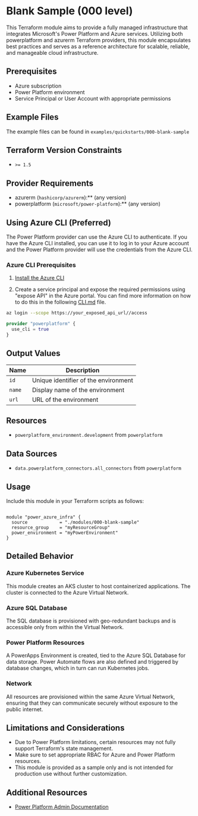 <!-- This document is auto-generated. Do not edit directly. Make changes to README.md.tmpl instead. -->
# Blank Sample (000 level)

This Terraform module aims to provide a fully managed infrastructure that integrates Microsoft's Power Platform and Azure services. Utilizing both powerplatform and azurerm Terraform providers, this module encapsulates best practices and serves as a reference architecture for scalable, reliable, and manageable cloud infrastructure.

## Prerequisites

- Azure subscription
- Power Platform environment
- Service Principal or User Account with appropriate permissions

## Example Files

The example files can be found in `examples/quickstarts/000-blank-sample`

## Terraform Version Constraints

- `>= 1.5`

## Provider Requirements

- azurerm (`hashicorp/azurerm`):** (any version)
- powerplatform (`microsoft/power-platform`):** (any version)

## Using Azure CLI (Preferred)

The Power Platform provider can use the Azure CLI to authenticate. If you have the Azure CLI installed, you can use it to log in to your Azure account and the Power Platform provider will use the credentials from the Azure CLI.

### Azure CLI Prerequisites

1. [Install the Azure CLI](https://docs.microsoft.com/cli/azure/install-azure-cli)

2. Create a service principal and expose the required permissions using "expose API" in the Azure portal. You can find more information on how to do this in the following [CLI.md](./cli.md) file.

```bash
az login --scope https://your_exposed_api_url//access
```

```terraform
provider "powerplatform" {
  use_cli = true
}
```

## Output Values

| Name | Description |
|------|-------------|
| `id` | Unique identifier of the environment |
| `name` | Display name of the environment |
| `url` | URL of the environment |

## Resources

- `powerplatform_environment.development` from `powerplatform`

## Data Sources

- `data.powerplatform_connectors.all_connectors` from `powerplatform`

## Usage

Include this module in your Terraform scripts as follows:

```hcl

module "power_azure_infra" {
  source            = "./modules/000-blank-sample"
  resource_group    = "myResourceGroup"
  power_environment = "myPowerEnvironment"
}

```

## Detailed Behavior

### Azure Kubernetes Service

This module creates an AKS cluster to host containerized applications. The cluster is connected to the Azure Virtual Network.

### Azure SQL Database

The SQL database is provisioned with geo-redundant backups and is accessible only from within the Virtual Network.

### Power Platform Resources

A PowerApps Environment is created, tied to the Azure SQL Database for data storage. Power Automate flows are also defined and triggered by database changes, which in turn can run Kubernetes jobs.

### Network

All resources are provisioned within the same Azure Virtual Network, ensuring that they can communicate securely without exposure to the public internet.

## Limitations and Considerations

- Due to Power Platform limitations, certain resources may not fully support Terraform's state management.
- Make sure to set appropriate RBAC for Azure and Power Platform resources.
- This module is provided as a sample only and is not intended for production use without further customization.

## Additional Resources

- [Power Platform Admin Documentation](https://learn.microsoft.com/en-us/power-platform/admin/)
